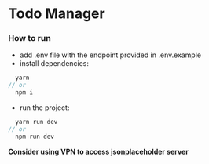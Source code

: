 # Todo Manager

### How to run
- add .env file with the endpoint provided in .env.example
- install dependencies:
```javascript
  yarn
// or
  npm i
```
- run the project:
```javascript
  yarn run dev
// or
  npm run dev
```

**Consider using VPN to access jsonplaceholder server**
